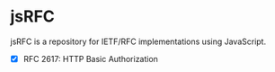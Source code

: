 # jsRFC
jsRFC is a repository for IETF/RFC implementations using JavaScript.

- [x] RFC 2617: HTTP Basic Authorization
